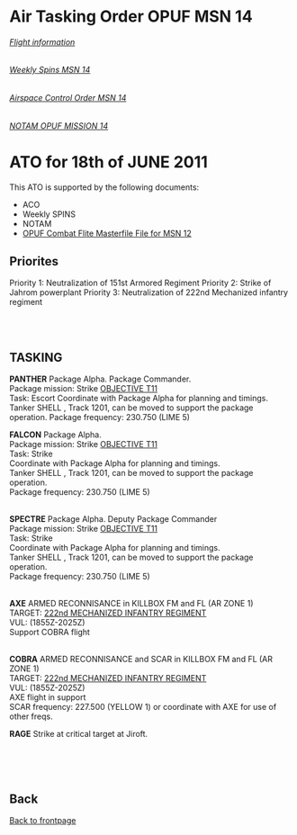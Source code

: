 # Air Tasking Order OPUF MSN 14


###### [Flight information](/OPUF-Brief/Docs/Flights.html)
###### [Weekly Spins MSN 14](/OPUF-Brief/Docs/SPINS_14.html)
###### [Airspace Control Order MSN 14](/OPUF-Brief/Docs/ACO/ACO_14.html)
###### [NOTAM OPUF MISSION 14](/OPUF-Brief/Docs/NOTAM/NOTAM_14.html)

# ATO for 18th of JUNE 2011
This ATO is supported by the following documents: <br>
* ACO
* Weekly SPINS
* NOTAM
* [OPUF Combat Flite Masterfile File for MSN 12](/OPUF-Brief/Combatflite/OPUF_MSN_12.cf)


## Priorites
Priority 1: Neutralization of 151st Armored Regiment
Priority 2: Strike of Jahrom powerplant
Priority 3: Neutralization of 222nd Mechanized infantry regiment


<br>
<br>

## TASKING 



**PANTHER**
Package Alpha. Package Commander. <br>
Package mission: Strike [OBJECTIVE T11](/OPUF-Brief/Docs/TARGET/nsst_target_T11.pdf)<br>
Task: Escort
Coordinate with Package Alpha for planning and timings.
Tanker SHELL , Track 1201, can be moved to support the package operation.
Package frequency: 230.750	(LIME 5)
<br>


**FALCON**
Package Alpha.  <br>
Package mission: Strike [OBJECTIVE T11](/OPUF-Brief/Docs/TARGET/nsst_target_T11.pdf)<br>
Task: Strike<br>
Coordinate with Package Alpha for planning and timings.<br>
Tanker SHELL , Track 1201, can be moved to support the package operation.<br>
Package frequency: 230.750	(LIME 5)<br>
<br>


**SPECTRE**
Package Alpha. Deputy Package Commander <br>
Package mission: Strike [OBJECTIVE T11](/OPUF-Brief/Docs/TARGET/nsst_target_T11.pdf)<br>
Task: Strike<br>
Coordinate with Package Alpha for planning and timings.<br>
Tanker SHELL , Track 1201, can be moved to support the package operation.<br>
Package frequency: 230.750	(LIME 5)<br>
<br>


**AXE**
ARMED RECONNISANCE in KILLBOX FM and FL (AR ZONE 1)<br>
TARGET: [222nd MECHANIZED INFANTRY REGIMENT](/OPUF-Brief/Docs/Enemy/222ND_IFV_REGT.html)<br>
VUL: (1855Z-2025Z)<br>
Support COBRA flight <br>
<br>


**COBRA**
ARMED RECONNISANCE and SCAR in KILLBOX FM and FL (AR ZONE 1)<br>
TARGET: [222nd MECHANIZED INFANTRY REGIMENT](/OPUF-Brief/Docs/Enemy/222ND_IFV_REGT.html)<br>
VUL: (1855Z-2025Z)<br>
AXE flight in support <br>
SCAR frequency:	227.500	(YELLOW 1)  or coordinate with AXE for use of other freqs.<br>


**RAGE**
Strike at critical target at Jiroft.<br>


<br>
<br>
<br>




## Back
[Back to frontpage](https://132nd-vwing.github.io/OPUF-Brief/)
